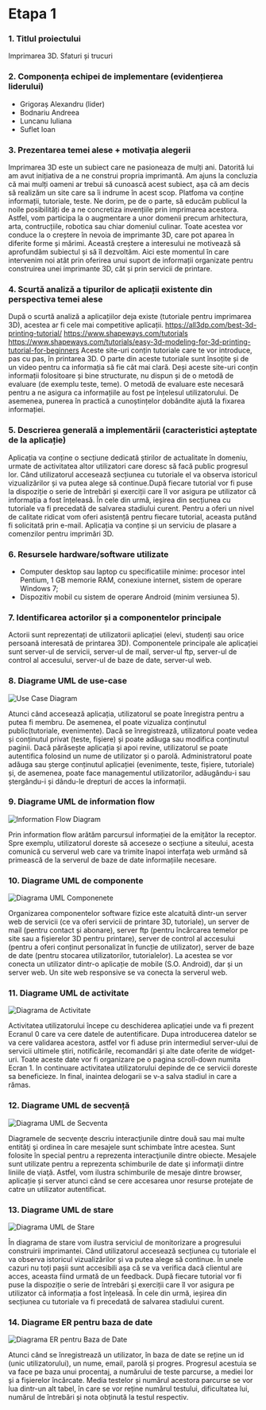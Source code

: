 # Etapa 1
### 1. Titlul proiectului 
Imprimarea 3D. Sfaturi și trucuri

### 2. Componența echipei de implementare (evidențierea liderului)
* Grigoraș Alexandru (lider)
* Bodnariu Andreea
* Luncanu Iuliana
* Suflet Ioan

### 3. Prezentarea temei alese + motivația alegerii
Imprimarea 3D este un subiect care ne pasioneaza de mulți ani. Datorită lui am avut inițiativa de a ne construi propria imprimantă. Am ajuns la concluzia că mai mulți oameni ar trebui să cunoască acest subiect, așa că am decis să realizăm un site care sa îi indrume în acest scop. Platfoma va conține informații, tutoriale, teste. Ne dorim, pe de o parte, să educăm publicul la noile posibilități de a ne concretiza invențiile prin imprimarea acestora. Astfel, vom participa la o augmentare a unor domenii precum arhitectura, arta, contrucțiile, robotica sau chiar domeniul culinar. Toate acestea vor conduce la o creștere în nevoia de imprimante 3D, care pot aparea în diferite forme și mărimi. Această creștere a interesului ne motivează să aprofundăm subiectul și să îl dezvoltăm. Aici este momentul în care intervenim noi atât prin oferirea unui suport de informații organizate pentru construirea unei imprimante 3D, cât și prin servicii de printare.

### 4. Scurtă analiză a tipurilor de aplicații existente din perspectiva temei alese
După o scurtă analiză a aplicațiilor deja existe (tutoriale pentru imprimarea 3D), acestea ar fi cele mai competitive aplicații.
https://all3dp.com/best-3d-printing-tutorial/
https://www.shapeways.com/tutorials
https://www.shapeways.com/tutorials/easy-3d-modeling-for-3d-printing-tutorial-for-beginners
Aceste site-uri conțin tutoriale care te vor introduce, pas cu pas, în printarea 3D. O parte din aceste tutoriale sunt însoțite și de un video pentru ca informația să fie cât mai clară. Deși aceste site-uri conțin informații folositoare și bine structurate, nu dispun și de o metodă de evaluare (de exemplu teste, teme). O metodă de evaluare este necesară pentru a ne asigura ca informațiile au fost pe înțelesul utilizatorului. De asemenea, punerea în practică a cunoștințelor dobândite ajută la fixarea informației.

### 5. Descrierea generală a implementării (caracteristici așteptate de la aplicație)
Aplicația va conține o secțiune dedicată știrilor de actualitate în domeniu, urmate de activitatea altor utilizatori care doresc să facă public progresul lor. Când utilizatorul accesează secțiunea cu tutoriale el va observa istoricul vizualizărilor și va putea alege să continue.După fiecare tutorial vor fi puse la dispoziție o serie de întrebări și exerciții care îl vor asigura pe utilizator că informația a fost înțeleasă. În cele din urmă, ieșirea din secțiunea cu tutoriale va fi precedată de salvarea stadiului curent. Pentru a oferi un nivel de calitate ridicat vom oferi asistență pentru fiecare tutorial, aceasta putând fi solicitată prin e-mail. Aplicația va conține și un serviciu de plasare a comenzilor pentru imprimări 3D.

### 6. Resursele hardware/software utilizate
* Computer desktop sau laptop cu specificatiile minime: procesor intel Pentium, 1 GB memorie RAM, conexiune internet, sistem de operare Windows 7;
* Dispozitiv mobil cu sistem de operare Android (minim versiunea 5).
 
### 7. Identificarea actorilor și a componentelor principale
Actorii sunt reprezentați de utilizatorii aplicației (elevi, studenți sau orice persoană interesată de printarea 3D). Componentele principale ale aplicației sunt server-ul de servicii, server-ul de mail, server-ul ftp, server-ul de control al accesului, server-ul de baze de date, server-ul web.
 
### 8. Diagrame UML de use-case

![Use Case Diagram](https://github.com/alexgrigoras/ti_proiect/blob/master/etapa_1/diagrama_use_case.png)

Atunci când accesează aplicația, utilizatorul se poate înregistra pentru a putea fi membru. De asemenea, el poate vizualiza conținutul public(tutoriale, evenimente). Dacă se înregistrează, utilizatorul poate vedea și conținutul privat (teste, fișiere) și poate adăuga sau modifica conținutul paginii. Dacă părăsește aplicația și apoi revine, utilizatorul se poate autentifica folosind un nume de utilizator și o parolă. Administratorul poate adăuga sau șterge conținutul aplicației (evenimente, teste, fișiere, tutoriale) și, de asemenea, poate face managementul utilizatorilor, adăugându-i sau ștergându-i și dându-le drepturi de acces la informații.

### 9. Diagrame UML de information flow

![Information Flow Diagram](https://github.com/alexgrigoras/ti_proiect/blob/master/etapa_1/Diagrama_Information_Flow.png)

Prin information flow arătăm parcursul informației de la emițător la receptor. Spre exemplu, utilizatorul doreste să acceseze o secțiune a siteului, acesta comunică cu serverul web care va trimite înapoi interfața web urmând să primească de la serverul de baze de date informațiile necesare.

### 10. Diagrame UML de componente

![Diagrama UML Componenete](https://github.com/alexgrigoras/ti_proiect/blob/master/etapa_1/diagrama_componente.jpg)

Organizarea componentelor software fizice este alcatuită dintr-un server web de servicii (ce va oferi servicii de printare 3D, tutoriale), un server de mail (pentru contact și abonare), server ftp (pentru încărcarea temelor pe site sau a fișierelor 3D pentru printare), server de control al accesului (pentru a oferi conținut personalizat în funcție de utilizator), server de baze de date (pentru stocarea utilizatorilor, tutorialelor). La acestea se vor conecta un utilizator dintr-o aplicație de mobile (S.O. Android), dar și un server web. Un site web responsive se va conecta la serverul web.
 
### 11. Diagrame UML de activitate

![Diagrama de Activitate](https://github.com/alexgrigoras/ti_proiect/blob/master/etapa_1/Diagrama_Activitate.jpeg)

Activitatea utilizatorului începe cu deschiderea aplicației unde va fi prezent Ecranul 0 care va cere datele de autentificare. Dupa introducerea datelor se va cere validarea acestora, astfel vor fi aduse prin intermediul server-ului de servicii ultimele știri, notificările, recomandări și alte date oferite de widget-uri. Toate aceste date vor fi organizare pe o pagina scroll-down numita Ecran 1. In continuare activitatea utilizatorului depinde de ce servicii doreste sa beneficieze. In final, inaintea delogarii se v-a salva stadiul in care a rămas.

### 12. Diagrame UML de secvență

![Diagrama UML de Secventa](https://github.com/alexgrigoras/ti_proiect/blob/master/etapa_1/Diagrama_Secventa.png)

Diagramele de secvenţe descriu interacţiunile dintre două sau mai multe entităţi şi ordinea în care mesajele sunt schimbate între acestea. Sunt folosite în special pentru a reprezenta interacţiunile dintre obiecte. Mesajele sunt utilizate pentru a reprezenta schimburile de date şi informaţii dintre liniile de viaţă. Astfel, vom ilustra schimburile de mesaje dintre browser, aplicație și server atunci când se cere accesarea unor resurse protejate de catre un utilizator autentificat.
 
### 13. Diagrame UML de stare

![Diagrama UML de Stare](https://github.com/alexgrigoras/ti_proiect/blob/master/etapa_1/diagrama_stare.png)

În diagrama de stare vom ilustra serviciul de monitorizare a progresului construirii imprimantei. Când utilizatorul accesează secțiunea cu tutoriale el va observa istoricul vizualizărilor și va putea alege să continue. În unele cazuri nu toți pașii sunt accesibili așa că se va verifica dacă clientul are acces, aceasta fiind urmată de un feedback. După fiecare tutorial vor fi puse la dispoziție o serie de întrebări și exerciții care îl vor asigura pe utilizator că informația a fost înțeleasă. În cele din urmă, ieșirea din secțiunea cu tutoriale va fi precedată de salvarea stadiului curent.
 
### 14. Diagrame ER pentru baza de date

![Diagrama ER pentru Baza de Date](https://github.com/alexgrigoras/ti_proiect/blob/master/etapa_1/diagrama_er_baza_date.png)

Atunci când se înregistrează un utilizator, în baza de date se reține un id (unic utilizatorului), un nume, email, parolă și progres. Progresul acestuia se va face pe baza unui procentaj, a numărului de teste parcurse, a mediei lor și a fișierelor încărcate. Media testelor și numărul acestora parcurse se vor lua dintr-un alt tabel, în care se vor reține numărul testului, dificultatea lui, numărul de întrebări și nota obținută la testul respectiv.

